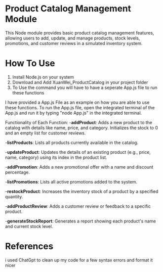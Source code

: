 # Product Catalog Management Module
This Node module provides basic product catalog management features, allowing users to add, update, and manage products, stock levels, promotions, and customer reviews in a simulated inventory system.

# How To Use
1. Install Node.js on your system
2. Download and Add XuanWei_ProductCatalog in your project folder
3. To Use the command you will have to have a seperate App.js file to run these functions

I have provided a App.js File as an example on how you are able to use these functions.
To run the App.js file, open the integrated terminal of the App.js and run it by typing "node App.js" in the integrated terminal.

Functionality of Each Function:
-**addProduct**: Adds a new product to the catalog with details like name, price, and category. Initializes the stock to 0 and an empty list for customer reviews.

-**listProducts**: Lists all products currently available in the catalog.

-**updateProduct**: Updates the details of an existing product (e.g., price, name, category) using its index in the product list.

-**addPromotion**: Adds a new promotional offer with a name and discount percentage.

-**listPromotions**: Lists all active promotions added to the system.

-**restockProduct**: Increases the inventory stock of a product by a specified quantity.

-**addProductReview**: Adds a customer review or feedback to a specific product.

-**generateStockReport**: Generates a report showing each product's name and current stock level.

# References
i used ChatGpt to clean up my code for a few syntax errors and format it nicer